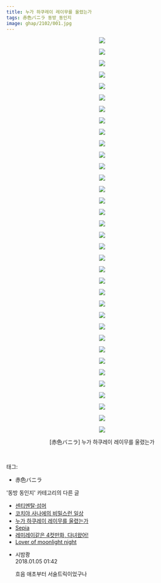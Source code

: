 ```yaml
---
title: 누가 하쿠레이 레이무를 울렸는가
tags: 赤色バニラ 동방_동인지
image: ghap/2102/001.jpg
---
```

<div class="article">
<p style="text-align: center; clear: none; float: none;"><img src="{{ site.nasurl }}/ghap/2102/001.jpg"/></p>
<p style="text-align: center; clear: none; float: none;"><img src="{{ site.nasurl }}/ghap/2102/002.jpg"/></p>
<p style="text-align: center; clear: none; float: none;"><img src="{{ site.nasurl }}/ghap/2102/003.jpg"/></p>
<p style="text-align: center; clear: none; float: none;"><img src="{{ site.nasurl }}/ghap/2102/004.jpg"/></p>
<p style="text-align: center; clear: none; float: none;"><img src="{{ site.nasurl }}/ghap/2102/005.jpg"/></p>
<p style="text-align: center; clear: none; float: none;"><img src="{{ site.nasurl }}/ghap/2102/006.jpg"/></p>
<p style="text-align: center; clear: none; float: none;"><img src="{{ site.nasurl }}/ghap/2102/007.jpg"/></p>
<p style="text-align: center; clear: none; float: none;"><img src="{{ site.nasurl }}/ghap/2102/008.jpg"/></p>
<p style="text-align: center; clear: none; float: none;"><img src="{{ site.nasurl }}/ghap/2102/009.jpg"/></p>
<p style="text-align: center; clear: none; float: none;"><img src="{{ site.nasurl }}/ghap/2102/010.jpg"/></p>
<p style="text-align: center; clear: none; float: none;"><img src="{{ site.nasurl }}/ghap/2102/011.jpg"/></p>
<p style="text-align: center; clear: none; float: none;"><img src="{{ site.nasurl }}/ghap/2102/012.jpg"/></p>
<p style="text-align: center; clear: none; float: none;"><img src="{{ site.nasurl }}/ghap/2102/013.jpg"/></p>
<p style="text-align: center; clear: none; float: none;"><img src="{{ site.nasurl }}/ghap/2102/014.jpg"/></p>
<p style="text-align: center; clear: none; float: none;"><img src="{{ site.nasurl }}/ghap/2102/015.jpg"/></p>
<p style="text-align: center; clear: none; float: none;"><img src="{{ site.nasurl }}/ghap/2102/016.jpg"/></p>
<p style="text-align: center; clear: none; float: none;"><img src="{{ site.nasurl }}/ghap/2102/017.jpg"/></p>
<p style="text-align: center; clear: none; float: none;"><img src="{{ site.nasurl }}/ghap/2102/018.jpg"/></p>
<p style="text-align: center; clear: none; float: none;"><img src="{{ site.nasurl }}/ghap/2102/019.jpg"/></p>
<p style="text-align: center; clear: none; float: none;"><img src="{{ site.nasurl }}/ghap/2102/020.jpg"/></p>
<p style="text-align: center; clear: none; float: none;"><img src="{{ site.nasurl }}/ghap/2102/021.jpg"/></p>
<p style="text-align: center; clear: none; float: none;"><img src="{{ site.nasurl }}/ghap/2102/022.jpg"/></p>
<p style="text-align: center; clear: none; float: none;"><img src="{{ site.nasurl }}/ghap/2102/023.jpg"/></p>
<p style="text-align: center; clear: none; float: none;"><img src="{{ site.nasurl }}/ghap/2102/024.jpg"/></p>
<p style="text-align: center; clear: none; float: none;"><img src="{{ site.nasurl }}/ghap/2102/025.jpg"/></p>
<p style="text-align: center; clear: none; float: none;"><img src="{{ site.nasurl }}/ghap/2102/026.jpg"/></p>
<p style="text-align: center; clear: none; float: none;"><img src="{{ site.nasurl }}/ghap/2102/027.jpg"/></p>
<p style="text-align: center; clear: none; float: none;"><img src="{{ site.nasurl }}/ghap/2102/028.jpg"/></p>
<p style="text-align: center; clear: none; float: none;"><img src="{{ site.nasurl }}/ghap/2102/029.jpg"/></p>
<p style="text-align: center; clear: none; float: none;"><img src="{{ site.nasurl }}/ghap/2102/030.jpg"/></p>
<p style="text-align: center; clear: none; float: none;"><img src="{{ site.nasurl }}/ghap/2102/031.jpg"/></p>
<p style="text-align: center; clear: none; float: none;"><img src="{{ site.nasurl }}/ghap/2102/032.jpg"/></p>
<p style="text-align: center; clear: none; float: none;"><img src="{{ site.nasurl }}/ghap/2102/033.jpg"/></p>
<p style="text-align: center; clear: none; float: none;"><img src="{{ site.nasurl }}/ghap/2102/034.jpg"/></p>
<p style="text-align: center; clear: none; float: none;"><img src="{{ site.nasurl }}/ghap/2102/035.jpg"/></p>
<p style="text-align: center; clear: none; float: none;">[赤色バニラ] 누가 하쿠레이 레이무를 울렸는가</p>
<p><br/></p>
</div><div class="tagTrail">
<p>태그: </p>
<ul>
<li>赤色バニラ</li>
</ul>
</div><div class="another">
<p>'동방 동인지' 카테고리의 다른 글</p>
<ul>
<li><a href="/2016-09-11-ghap_2105">센티멘탈·섬머</a></li>
<li><a href="/2016-09-11-ghap_2104">코치야 사나에의 비밀스런 일상</a></li>
<li><a href="/2016-09-11-ghap_2102">누가 하쿠레이 레이무를 울렸는가</a></li>
<li><a href="/2016-09-11-ghap_2100">Sepia</a></li>
<li><a href="/2016-09-11-ghap_2099">레미레이같은 4컷만화, 다녀왔어!</a></li>
<li><a href="/2016-09-10-ghap_2097">Lover of moonlight night</a></li>
</ul>
</div><div class="cb_module cb_fluid">
<div class="cb_wrt cb_profile">
<div class="comment">
<ul>
<li class="cb_thumb_off" id="comment15166771">
<div class="cb_comment_area">
<div class="cb_info_area">
<div class="cb_section">
<span class="cb_nick_name">시밤쾅</span>
</div>
<div class="cb_section">
<span class="cb_date">2018.01.05 01:42 </span>
</div>
</div>
<div class="cb_dsc_comment">
<p class="cb_dsc">
											흐음 애초부터 서술트릭이었구나
										</p>
</div>
</div></li>
</ul>
</div>
</div><!-- commentList close -->
</div>